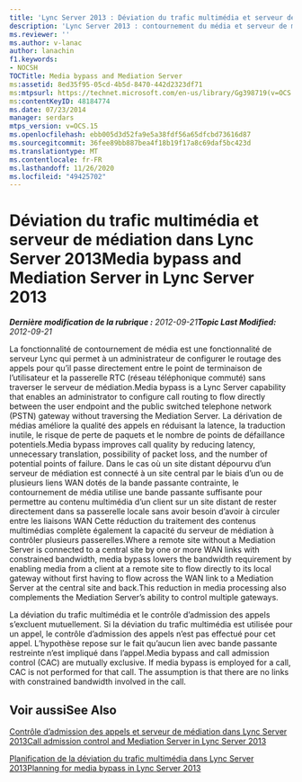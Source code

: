 ```yaml
---
title: 'Lync Server 2013 : Déviation du trafic multimédia et serveur de médiation'
description: 'Lync Server 2013 : contournement du média et serveur de médiation.'
ms.reviewer: ''
ms.author: v-lanac
author: lanachin
f1.keywords:
- NOCSH
TOCTitle: Media bypass and Mediation Server
ms:assetid: 8ed35f95-05cd-4b5d-8470-442d2323df71
ms:mtpsurl: https://technet.microsoft.com/en-us/library/Gg398719(v=OCS.15)
ms:contentKeyID: 48184774
ms.date: 07/23/2014
manager: serdars
mtps_version: v=OCS.15
ms.openlocfilehash: ebb005d3d52fa9e5a38fdf56a65dfcbd73616d87
ms.sourcegitcommit: 36fee89bb887bea4f18b19f17a8c69daf5bc423d
ms.translationtype: MT
ms.contentlocale: fr-FR
ms.lasthandoff: 11/26/2020
ms.locfileid: "49425702"
---
```

# <a name="media-bypass-and-mediation-server-in-lync-server-2013"></a><span data-ttu-id="7d579-103">Déviation du trafic multimédia et serveur de médiation dans Lync Server 2013</span><span class="sxs-lookup"><span data-stu-id="7d579-103">Media bypass and Mediation Server in Lync Server 2013</span></span>

<div data-xmlns="http://www.w3.org/1999/xhtml">

<div class="topic" data-xmlns="http://www.w3.org/1999/xhtml" data-msxsl="urn:schemas-microsoft-com:xslt" data-cs="https://msdn.microsoft.com/">

<div data-asp="https://msdn2.microsoft.com/asp">



</div>

<div id="mainSection">

<div id="mainBody"><span data-ttu-id="7d579-104">

<span> </span></span><span class="sxs-lookup"><span data-stu-id="7d579-104">

<span> </span></span></span>

<span data-ttu-id="7d579-105">_**Dernière modification de la rubrique :** 2012-09-21_</span><span class="sxs-lookup"><span data-stu-id="7d579-105">_**Topic Last Modified:** 2012-09-21_</span></span>

<span data-ttu-id="7d579-106">La fonctionnalité de contournement de média est une fonctionnalité de serveur Lync qui permet à un administrateur de configurer le routage des appels pour qu’il passe directement entre le point de terminaison de l’utilisateur et la passerelle RTC (réseau téléphonique commuté) sans traverser le serveur de médiation.</span><span class="sxs-lookup"><span data-stu-id="7d579-106">Media bypass is a Lync Server capability that enables an administrator to configure call routing to flow directly between the user endpoint and the public switched telephone network (PSTN) gateway without traversing the Mediation Server.</span></span> <span data-ttu-id="7d579-107">La dérivation de médias améliore la qualité des appels en réduisant la latence, la traduction inutile, le risque de perte de paquets et le nombre de points de défaillance potentiels.</span><span class="sxs-lookup"><span data-stu-id="7d579-107">Media bypass improves call quality by reducing latency, unnecessary translation, possibility of packet loss, and the number of potential points of failure.</span></span> <span data-ttu-id="7d579-108">Dans le cas où un site distant dépourvu d’un serveur de médiation est connecté à un site central par le biais d’un ou de plusieurs liens WAN dotés de la bande passante contrainte, le contournement de média utilise une bande passante suffisante pour permettre au contenu multimédia d’un client sur un site distant de rester directement dans sa passerelle locale sans avoir besoin d’avoir à circuler entre les liaisons WAN Cette réduction du traitement des contenus multimédias complète également la capacité du serveur de médiation à contrôler plusieurs passerelles.</span><span class="sxs-lookup"><span data-stu-id="7d579-108">Where a remote site without a Mediation Server is connected to a central site by one or more WAN links with constrained bandwidth, media bypass lowers the bandwidth requirement by enabling media from a client at a remote site to flow directly to its local gateway without first having to flow across the WAN link to a Mediation Server at the central site and back.This reduction in media processing also complements the Mediation Server’s ability to control multiple gateways.</span></span>

<span data-ttu-id="7d579-p102">La déviation du trafic multimédia et le contrôle d’admission des appels s’excluent mutuellement. Si la déviation du trafic multimédia est utilisée pour un appel, le contrôle d’admission des appels n’est pas effectué pour cet appel. L’hypothèse repose sur le fait qu’aucun lien avec bande passante restreinte n’est impliqué dans l’appel.</span><span class="sxs-lookup"><span data-stu-id="7d579-p102">Media bypass and call admission control (CAC) are mutually exclusive. If media bypass is employed for a call, CAC is not performed for that call. The assumption is that there are no links with constrained bandwidth involved in the call.</span></span>

<div>

## <a name="see-also"></a><span data-ttu-id="7d579-112">Voir aussi</span><span class="sxs-lookup"><span data-stu-id="7d579-112">See Also</span></span>


[<span data-ttu-id="7d579-113">Contrôle d’admission des appels et serveur de médiation dans Lync Server 2013</span><span class="sxs-lookup"><span data-stu-id="7d579-113">Call admission control and Mediation Server in Lync Server 2013</span></span>](lync-server-2013-call-admission-control-and-mediation-server.md)  


[<span data-ttu-id="7d579-114">Planification de la déviation du trafic multimédia dans Lync Server 2013</span><span class="sxs-lookup"><span data-stu-id="7d579-114">Planning for media bypass in Lync Server 2013</span></span>](lync-server-2013-planning-for-media-bypass.md)  
  

<span data-ttu-id="7d579-115"></div>

</div>

<span> </span>

</div>

</div>

</span><span class="sxs-lookup"><span data-stu-id="7d579-115"></div>

</div>

<span> </span>

</div>

</div>

</span></span></div>

